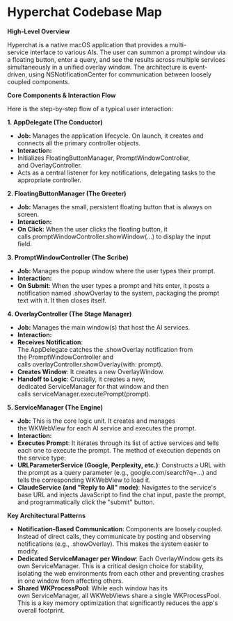 # **Hyperchat Codebase Map**

**High-Level Overview**

Hyperchat is a native macOS application that provides a multi-service interface to various AIs. The user can summon a prompt window via a floating button, enter a query, and see the results across multiple services simultaneously in a unified overlay window. The architecture is event-driven, using NSNotificationCenter for communication between loosely coupled components.

**Core Components & Interaction Flow**

Here is the step-by-step flow of a typical user interaction:

**1. AppDelegate (The Conductor)**

- **Job:** Manages the application lifecycle. On launch, it creates and connects all the primary controller objects.
- **Interaction:**
- Initializes FloatingButtonManager, PromptWindowController, and OverlayController.
- Acts as a central listener for key notifications, delegating tasks to the appropriate controller.

**2. FloatingButtonManager (The Greeter)**

- **Job:** Manages the small, persistent floating button that is always on screen.
- **Interaction:**
- **On Click**: When the user clicks the floating button, it calls promptWindowController.showWindow(...) to display the input field.

**3. PromptWindowController (The Scribe)**

- **Job:** Manages the popup window where the user types their prompt.
- **Interaction:**
- **On Submit**: When the user types a prompt and hits enter, it posts a notification named .showOverlay to the system, packaging the prompt text with it. It then closes itself.

**4. OverlayController (The Stage Manager)**

- **Job:** Manages the main window(s) that host the AI services.
- **Interaction:**
- **Receives Notification**: The AppDelegate catches the .showOverlay notification from the PromptWindowController and calls overlayController.showOverlay(with: prompt).
- **Creates Window**: It creates a new OverlayWindow.
- **Handoff to Logic**: Crucially, it creates a new, dedicated ServiceManager for that window and then calls serviceManager.executePrompt(prompt).

**5. ServiceManager (The Engine)**

- **Job:** This is the core logic unit. It creates and manages the WKWebView for each AI service and executes the prompt.
- **Interaction:**
- **Executes Prompt**: It iterates through its list of active services and tells each one to execute the prompt. The method of execution depends on the service type:
- **URLParameterService (Google, Perplexity, etc.)**: Constructs a URL with the prompt as a query parameter (e.g., google.com/search?q=...) and tells the corresponding WKWebView to load it.
- **ClaudeService (and "Reply to All" mode)**: Navigates to the service's base URL and injects JavaScript to find the chat input, paste the prompt, and programmatically click the "submit" button.

**Key Architectural Patterns**

- **Notification-Based Communication**: Components are loosely coupled. Instead of direct calls, they communicate by posting and observing notifications (e.g., .showOverlay). This makes the system easier to modify.
- **Dedicated ServiceManager per Window**: Each OverlayWindow gets its own ServiceManager. This is a critical design choice for stability, isolating the web environments from each other and preventing crashes in one window from affecting others.
- **Shared WKProcessPool**: While each window has its own ServiceManager, all WKWebViews share a single WKProcessPool. This is a key memory optimization that significantly reduces the app's overall footprint.